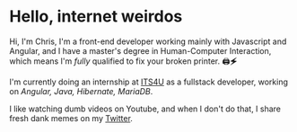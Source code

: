# Hello, internet weirdos

Hi, I'm Chris, I'm a front-end developer working mainly with Javascript and Angular, and I have a master's degree in Human-Computer Interaction, which means I'm _fully_ qualified to fix your broken printer. 🖨🗲

I'm currently doing an internship at [ITS4U](https://www.its4u.lu) as a fullstack developer, working on _Angular, Java, Hibernate, MariaDB_.

I like watching dumb videos on Youtube, and when I don't do that, I share fresh dank memes on my [Twitter](https://twitter.com/mrkelisi).
